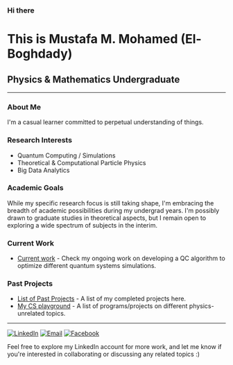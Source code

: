 ### Hi there

# This is Mustafa M. Mohamed (El-Boghdady)

## Physics & Mathematics Undergraduate

---

### About Me

I'm a casual learner committed to perpetual understanding of things.  

### Research Interests

- Quantum Computing / Simulations 
- Theoretical & Computational Particle Physics 
- Big Data Analytics

### Academic Goals

While my specific research focus is still taking shape, I'm embracing the breadth of academic possibilities during my undergrad years. I'm possibly drawn to graduate studies in theoretical aspects, but I remain open to exploring a wide spectrum of subjects in the interim.

### Current Work

- [Current work](#current-projects-repo-link) - Check my ongoing work on developing a QC algorithm to optimize different quantum systems simulations.

### Past Projects

- [List of Past Projects](https://github.com/stars/m-boghdady/lists/comp-physics-applied-ml) - A list of my completed projects here.
- [My CS playground](https://github.com/stars/m-boghdady/lists/cs) - A list of programs/projects on different physics-unrelated topics.

---

[![LinkedIn](https://img.icons8.com/color/48/000000/linkedin.png)](https://www.linkedin.com/in/mustafa-m-mohamed-el-boghdady) [![Email](https://img.icons8.com/color/48/000000/email-sign.png)](mailto:mustafa_elboghdady@aucegypt.edu) [![Facebook](https://img.icons8.com/color/48/000000/facebook.png)](https://www.facebook.com/bo8daady)

Feel free to explore my LinkedIn account for more work, and let me know if you're interested in collaborating or discussing any related topics :) 



